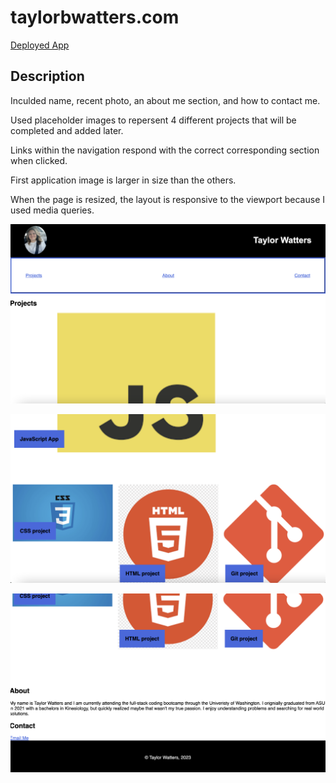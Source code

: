 # taylorbwatters.com

[Deployed App](https://taylorbwatters.com)

## Description
Inculded name, recent photo, an about me section, and how to contact me. 

Used placeholder images to repersent 4 different projects that will be completed and added later. 

Links within the navigation respond with the correct corresponding section when clicked.

First application image is larger in size than the others.

When the page is resized, the layout is responsive to the viewport because I used media queries. 


![Screenshot of application](images/screenshot-1.png)


![Screenshot of application](images/screenshot-2.png)


![Screenshot of application](images/screenshot-3.png)